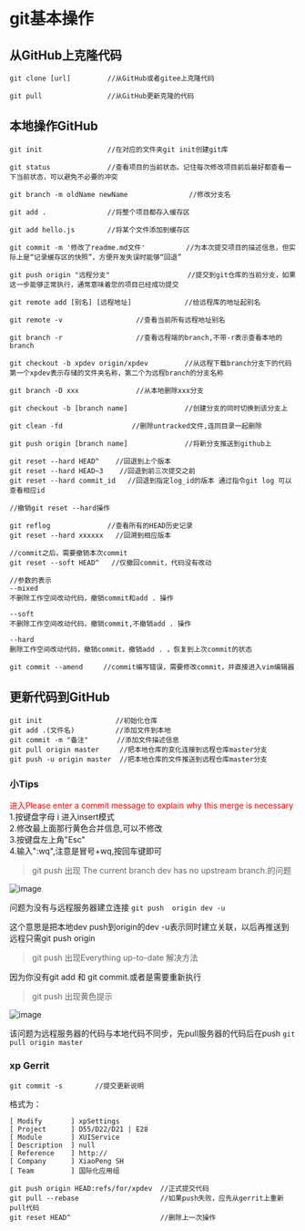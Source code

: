 # git基本操作
## 从GitHub上克隆代码

`git clone [url]         //从GitHub或者gitee上克隆代码`



`git pull                //从GitHub更新克隆的代码`



## 本地操作GitHub
`git init                //在对应的文件夹git init创建git库`


`git status              //查看项目的当前状态。记住每次修改项目前后最好都查看一下当前状态，可以避免不必要的冲突`



`git branch -m oldName newName               //修改分支名`



`git add .               //将整个项目都存入缓存区`



`git add hello.js        //将某个文件添加到缓存区`



`git commit -m '修改了readme.md文件'          //为本次提交项目的描述信息，但实际上是“记录缓存区的快照”，方便开发失误时能够“回退”`



`git push origin "远程分支"                   //提交到git仓库的当前分支，如果这一步能够正常执行，通常意味着您的项目已经成功提交`



`git remote add [别名] [远程地址]             //给远程库的地址起别名`



`git remote -v                  //查看当前所有远程地址别名`


`git branch -r                  //查看远程端的branch,不带-r表示查看本地的branch`


`git checkout -b xpdev origin/xpdev         //从远程下载branch分支下的代码 第一个xpdev表示存储的文件夹名称，第二个为远程branch的分支名称`


`git branch -D xxx              //从本地删除xxx分支`


`git checkout -b [branch name]              //创建分支的同时切换到该分支上`


`git clean -fd                 //删除untracked文件,连同目录一起删除`


`git push origin [branch name]              //将新分支推送到github上`


```
git reset --hard HEAD^    //回退到上个版本
git reset --hard HEAD~3    //回退到前三次提交之前
git reset --hard commit_id   //回退到指定log_id的版本 通过指令git log 可以查看相应id
```


```
//撤销git reset --hard操作

git reflog              //查看所有的HEAD历史记录
git reset --hard xxxxxx   //回溯到相应版本
```

```
//commit之后，需要撤销本次commit
git reset --soft HEAD^   //仅撤回commit，代码没有改动

//参数的表示
--mixed
不删除工作空间改动代码，撤销commit和add . 操作

--soft
不删除工作空间改动代码，撤销commit,不撤销add . 操作

--hard
删除工作空间改动代码，撤销commit，撤销add . ，恢复到上次commit的状态
```

```
git commit --amend     //commit编写错误，需要修改commit，并直接进入vim编辑器
```

## 更新代码到GitHub  
```
git init                  //初始化仓库  
git add .(文件名)          //添加文件到本地  
git commit -m "备注"       //添加文件描述信息  
git pull origin master     //把本地仓库的变化连接到远程仓库master分支
git push -u origin master  //把本地仓库的文件推送到远程仓库master分支
```
### 小Tips  
<font color="red">进入Please enter a commit message to explain why this merge is necessary</font>  
1.按键盘字母 i 进入insert模式  
2.修改最上面那行黄色合并信息,可以不修改  
3.按键盘左上角"Esc"  
4.输入":wq",注意是冒号+wq,按回车键即可  

> git push 出现 The current branch dev has no upstream branch.的问题

![image](https://user-images.githubusercontent.com/48131905/133013129-6b7efb3a-df9f-4d91-b540-c1c1f5a9cded.png)

问题为没有与远程服务器建立连接
`git push  origin dev -u`

这个意思是把本地dev push到origin的dev -u表示同时建立关联，以后再推送到远程只需git push origin

>git push 出现Everything up-to-date 解决方法

因为你没有git add 和 git commit.或者是需要重新执行

> git push 出现黄色提示

![image](https://user-images.githubusercontent.com/48131905/133574640-2992e455-2161-4720-9c21-2a718d606e83.png)

该问题为远程服务器的代码与本地代码不同步，先pull服务器的代码后在push
`git pull origin master`

### xp Gerrit
`git commit -s        //提交更新说明`

格式为：
```
[ Modify       ] xpSettings
[ Project      ] D55/D22/D21 | E28
[ Module       ] XUIService
[ Description  ] null
[ Reference    ] http://
[ Company      ] XiaoPeng SH
[ Team         ] 国际化应用组
```
```git log                           //查看提交日志
git push origin HEAD:refs/for/xpdev  //正式提交代码 
git pull --rebase                    //如果push失败，应先从gerrit上重新pull代码
git reset HEAD^                      //删除上一次操作
```
